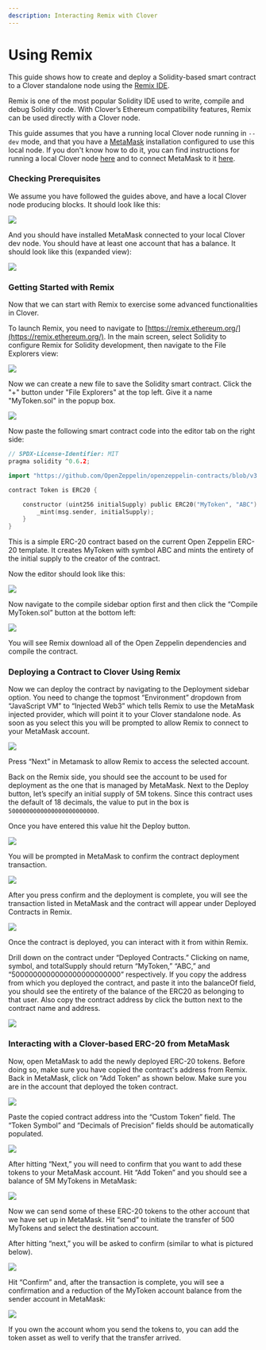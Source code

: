 ```yaml
---
description: Interacting Remix with Clover
---
```


# Using Remix

This guide shows how to create and deploy a Solidity-based smart contract to a Clover standalone node using the [Remix IDE](https://remix.ethereum.org/). 

Remix is one of the most popular Solidity IDE used to write, compile and debug Solidity code. With Clover’s Ethereum compatibility features, Remix can be used directly with a Clover node.

This guide assumes that you have a running local Clover node running in `--dev` mode, and that you have a [MetaMask](https://metamask.io/) installation configured to use this local node. If you don't know how to do it, you can find instructions for running a local Clover node [here](https://clover-network.gitbook.io/portal/quick-start/local-node/setting-up-a-node) and to connect MetaMask to it [here](https://clover-network.gitbook.io/portal/quick-start/local-node/using-metamask).

### Checking Prerequisites <a id="checking-prerequisites"></a>

We assume you have followed the guides above, and have a local Clover node producing blocks. It should look like this:

![](../../.gitbook/assets/1608540371482.jpg)

And you should have installed MetaMask connected to your local Clover dev node. You should have at least one account that has a balance. It should look like this \(expanded view\):

![](../../.gitbook/assets/image%20%289%29.png)

### Getting Started with Remix <a id="getting-started-with-remix"></a>

Now that we can start with Remix to exercise some advanced functionalities in Clover.

To launch Remix, you need to navigate to [https://remix.ethereum.org/](https://remix.ethereum.org/). In the main screen, select Solidity to configure Remix for Solidity development, then navigate to the File Explorers view:

![](../../.gitbook/assets/1.png)

Now we can create a new file to save the Solidity smart contract. Click the "+" button under "File Explorers" at the top left. Give it a name "MyToken.sol" in the popup box.

![](../../.gitbook/assets/2.jpg)

Now paste the following smart contract code into the editor tab on the right side:

```go
// SPDX-License-Identifier: MIT
pragma solidity ^0.6.2;

import "https://github.com/OpenZeppelin/openzeppelin-contracts/blob/v3.3.0/contracts/token/ERC20/ERC20.sol";

contract Token is ERC20 {

    constructor (uint256 initialSupply) public ERC20("MyToken", "ABC") {
        _mint(msg.sender, initialSupply);
    }
}
```

This is a simple ERC-20 contract based on the current Open Zeppelin ERC-20 template. It creates MyToken with symbol ABC and mints the entirety of the initial supply to the creator of the contract.

Now the editor should look like this:

![](../../.gitbook/assets/3.jpg)

Now navigate to the compile sidebar option first and then click the “Compile MyToken.sol” button at the bottom left:

![](../../.gitbook/assets/4.jpg)

You will see Remix download all of the Open Zeppelin dependencies and compile the contract.

### Deploying a Contract to Clover Using Remix <a id="deploying-a-contract-to-moonbeam-using-remix"></a>

Now we can deploy the contract by navigating to the Deployment sidebar option. You need to change the topmost “Environment” dropdown from “JavaScript VM” to “Injected Web3” which tells Remix to use the MetaMask injected provider, which will point it to your Clover standalone node. As soon as you select this you will be prompted to allow Remix to connect to your MetaMask account.

![](../../.gitbook/assets/5.jpg)

Press “Next” in Metamask to allow Remix to access the selected account.

Back on the Remix side, you should see the account to be used for deployment as the one that is managed by MetaMask. Next to the Deploy button, let’s specify an initial supply of 5M tokens. Since this contract uses the default of 18 decimals, the value to put in the box is `5000000000000000000000000`.

Once you have entered this value hit the Deploy button.

![](../../.gitbook/assets/6.jpg)

You will be prompted in MetaMask to confirm the contract deployment transaction.

![](../../.gitbook/assets/7.jpg)

After you press confirm and the deployment is complete, you will see the transaction listed in MetaMask and the contract will appear under Deployed Contracts in Remix.

![](../../.gitbook/assets/8.jpg)

Once the contract is deployed, you can interact with it from within Remix.

Drill down on the contract under “Deployed Contracts.” Clicking on name, symbol, and totalSupply should return “MyToken,” “ABC,” and “5000000000000000000000000” respectively. If you copy the address from which you deployed the contract, and paste it into the balanceOf field, you should see the entirety of the balance of the ERC20 as belonging to that user. Also copy the contract address by click the button next to the contract name and address.

![](../../.gitbook/assets/9.jpg)

### Interacting with a Clover-based ERC-20 from MetaMask <a id="interacting-with-a-moonbeam-based-erc-20-from-metamask"></a>

Now, open MetaMask to add the newly deployed ERC-20 tokens. Before doing so, make sure you have copied the contract's address from Remix. Back in MetaMask, click on “Add Token” as shown below. Make sure you are in the account that deployed the token contract.

![](../../.gitbook/assets/10.jpg)

Paste the copied contract address into the “Custom Token” field. The “Token Symbol” and “Decimals of Precision” fields should be automatically populated.

![](../../.gitbook/assets/11.jpg)

After hitting “Next,” you will need to confirm that you want to add these tokens to your MetaMask account. Hit “Add Token” and you should see a balance of 5M MyTokens in MetaMask:

![](../../.gitbook/assets/12.jpg)

Now we can send some of these ERC-20 tokens to the other account that we have set up in MetaMask. Hit “send” to initiate the transfer of 500 MyTokens and select the destination account.

After hitting “next,” you will be asked to confirm \(similar to what is pictured below\).

![](../../.gitbook/assets/13.jpg)

Hit “Confirm” and, after the transaction is complete, you will see a confirmation and a reduction of the MyToken account balance from the sender account in MetaMask:

![](../../.gitbook/assets/14.jpg)

If you own the account whom you send the tokens to, you can add the token asset as well to verify that the transfer arrived.

